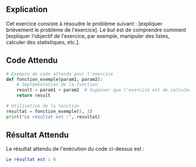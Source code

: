 ## Explication

Cet exercice consiste à résoudre le problème suivant : [expliquer brièvement le problème de l'exercice]. Le but est de comprendre comment [expliquer l'objectif de l'exercice, par exemple, manipuler des listes, calculer des statistiques, etc.].

## Code Attendu

```python
# Exemple de code attendu pour l'exercice
def fonction_exemple(param1, param2):
    # Implémentation de la fonction
    result = param1 + param2  # Supposer que l'exercice est de calculer une somme
    return result

# Utilisation de la fonction
resultat = fonction_exemple(5, 3)
print("Le résultat est :", resultat)
```

## Résultat Attendu

Le résultat attendu de l'exécution du code ci-dessus est :

```yaml
Le résultat est : 8
```